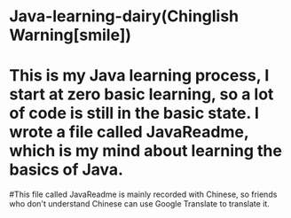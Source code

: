 # Java-learning-dairy(Chinglish Warning[smile])
# This is my Java learning process, I start at zero basic learning, so a lot of code is still in the basic state. I wrote a file called JavaReadme, which is my mind about learning the basics of Java.
#This file called JavaReadme is mainly recorded with Chinese, so friends who don't understand Chinese can use Google Translate to translate it.
